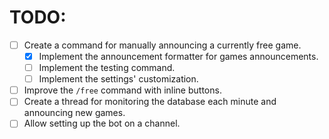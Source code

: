 
# TODO:

- [ ] Create a command for manually announcing a currently free game.
  - [x] Implement the announcement formatter for games announcements.
  - [ ] Implement the testing command.
  - [ ] Implement the settings' customization.
- [ ] Improve the `/free` command with inline buttons.
- [ ] Create a thread for monitoring the database
each minute and announcing new games.
- [ ] Allow setting up the bot on a channel.
